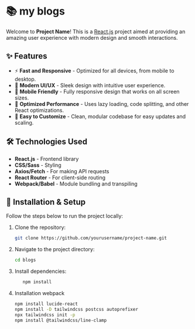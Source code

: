 # 📚 my blogs

Welcome to **Project Name**! This is a [React.js](https://reactjs.org/) project aimed at providing an amazing user experience with modern design and smooth interactions.

## ✨ Features

- ⚡ **Fast and Responsive** - Optimized for all devices, from mobile to desktop.
- 🎨 **Modern UI/UX** - Sleek design with intuitive user experience.
- 📱 **Mobile Friendly** - Fully responsive design that works on all screen sizes.
- 🚀 **Optimized Performance** - Uses lazy loading, code splitting, and other React optimizations.
- 🔧 **Easy to Customize** - Clean, modular codebase for easy updates and scaling.

## 🛠️ Technologies Used

- **React.js** - Frontend library
- **CSS/Sass** - Styling
- **Axios/Fetch** - For making API requests
- **React Router** - For client-side routing
- **Webpack/Babel** - Module bundling and transpiling

## 🔧 Installation & Setup

Follow the steps below to run the project locally:

1. Clone the repository:
   ```bash
   git clone https://github.com/yourusername/project-name.git
   ```
2. Navigate to the project directory:
   ```bash
   cd blogs
3. Install dependencies:
   ```bash
      npm install
4. Installation webpack
   ```bash
   npm install lucide-react
   npm install -D tailwindcss postcss autoprefixer
   npx tailwindcss init -p
   npm install @tailwindcss/line-clamp

